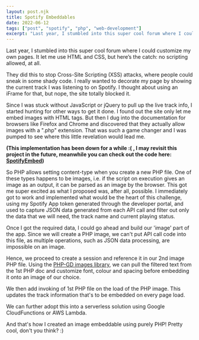 ```yaml
---
layout: post.njk
title: Spotify Embeddables
date: 2022-06-12
tags: ["post", "spotify", "php", "web-development"]
excerpt: "Last year, I stumbled into this super cool forum where I could customize my own pages. It let me use HTML and CSS, but here's the catch: no scripting allowed, at all."
---
```


Last year, I stumbled into this super cool forum where I could customize my own pages. It let me use HTML and CSS, but here’s the catch: no scripting allowed, at all.

They did this to stop Cross-Site Scripting (XSS) attacks, where people could sneak in some shady code. I really wanted to decorate my page by showing the current track I was listening to on Spotify. I thought about using an iFrame for that, but nope, the site totally blocked it.

Since I was stuck without JavaScript or jQuery to pull up the live track info, I started hunting for other ways to get it done. I found out the site only let me embed images with HTML tags. But then I dug into the documentation for browsers like Firefox and Chrome and discovered that they actually allow images with a ".php" extension. That was such a game changer and I was pumped to see where this little revelation would lead me.

**(This implementation has been down for a while :( , I may revisit this project in the future, meanwhile you can check out the code here: [SpotifyEmbed](https://github.com/sxcd/SpotifyEmbed))**

So PHP allows setting content-type when you create a new PHP file. One of these types happens to be images, i.e. if the script on execution gives an image as an output, it can be parsed as an image by the browser. This got me super excited as what I proposed was, after all, possible. I immediately got to work and implemented what would be the heart of this challenge, using my Spotify App token generated through the developer portal, and used to capture JSON data generated from each API call and filter out only the data that we will need, the track name and current playing status.

Once I got the required data, I could go ahead and build our 'image' part of the app. Since we will create a PHP image, we can't put API call code into this file, as multiple operations, such as JSON data processing, are impossible on an image.

Hence, we proceed to create a session and reference it in our 2nd image PHP file. Using the [PHP-GD images library](https://www.php.net/manual/en/ref.image.php "PHP GD Images"), we can pull the filtered text from the 1st PHP doc and customize font, colour and spacing before embedding it onto an image of our choice.

We then add invoking of 1st PHP file on the load of the PHP image. This updates the track information that's to be embedded on every page load.

We can further adopt this into a serverless solution using Google CloudFunctions or AWS Lambda.

And that's how I created an image embeddable using purely PHP! Pretty cool, don't you think? :)